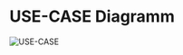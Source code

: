 
# USE-CASE Diagramm
![USE-CASE](https://github.com/gz-bad-erzland-p2/Dokumentation/raw/master/docs/assets/img/UseCase01.png)
